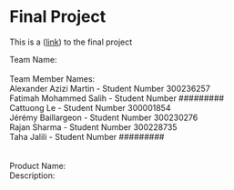 # Final Project
This is a ([link](https://uoseg23.github.io/final-project/)) to the final project

Team Name:<br/>
<br/>
Team Member Names:<br/>
Alexander Azizi Martin - Student Number 300236257 <br/>
Fatimah Mohammed Salih - Student Number ######### <br/>
Cattuong Le - Student Number 300001854  <br/>
Jérémy Baillargeon - Student Number 300230276 <br/>
Rajan Sharma - Student Number 300228735 <br/>
Taha Jalili - Student Number ######### <br/>
<br/>
<br/>
Product Name:
<br/>
Description:<br/>
